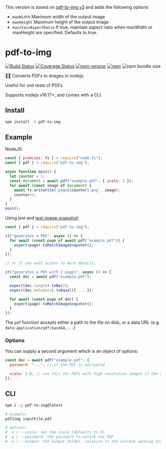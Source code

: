 This version is based on [pdf-to-img v3](https://github.com/k-yle/pdf-to-img) and adds the following options
- `maxWidth` Maximum width of the output image
- `maxHeight` Maximum height of the output image
- `maintainAspectRatio` If true, maintain aspect ratio when maxWidth or maxHeight are specified. Defaults to true.


# pdf-to-img

[![Build Status](https://github.com/k-yle/pdf-to-img/workflows/Build%20and%20Test/badge.svg)](https://github.com/k-yle/pdf-to-img/actions)
[![Coverage Status](https://coveralls.io/repos/github/k-yle/pdf-to-img/badge.svg?branch=main&t=LQmPNl)](https://coveralls.io/github/k-yle/pdf-to-img?branch=main)
[![npm version](https://badge.fury.io/js/pdf-to-img.svg)](https://badge.fury.io/js/pdf-to-img)
[![npm](https://img.shields.io/npm/dt/pdf-to-img.svg)](https://www.npmjs.com/package/pdf-to-img)
![npm bundle size](https://img.shields.io/bundlephobia/minzip/pdf-to-img)

📃📸 Converts PDFs to images in nodejs.

Useful for unit tests of PDFs

Supports nodejs v16.17+, and comes with a CLI.

## Install

```sh
npm install -S pdf-to-img
```

## Example

NodeJS:

```js
const { promises: fs } = require("node:fs");
const { pdf } = require("pdf-to-img");

async function main() {
  let counter = 1;
  const document = await pdf("example.pdf", { scale: 3 });
  for await (const image of document) {
    await fs.writeFile(`page${counter}.png`, image);
    counter++;
  }
}
main();
```

Using jest and [jest-image-snapshot](https://npm.im/jest-image-snapshot):

```js
const { pdf } = require("pdf-to-img");

it("generates a PDF", async () => {
  for await (const page of await pdf("example.pdf")) {
    expect(page).toMatchImageSnapshot();
  }
});

// or if you want access to more details:

it("generates a PDF with 2 pages", async () => {
  const doc = await pdf("example.pdf");

  expect(doc.length).toBe(2);
  expect(doc.metadata).toEqual({ ... });

  for await (const page of doc) {
    expect(page).toMatchImageSnapshot();
  }
});

```

The `pdf` function accepts either a path to the file on disk, or a data URL (e.g. `data:application/pdf;base64,...`)

### Options

You can supply a second argument which is an object of options:

```js
const doc = await pdf("example.pdf", {
  password: "...", // if the PDF is encrypted

  scale: 2.0, // use this for PDFs with high resolution images if the generated image is low quality
});
```

## CLI

```sh
npm i -g pdf-to-img@latest

# example:
pdf2img inputFile.pdf

# options:
# -s / --scale: set the scale (defaults to 3)
# -p / --password: the password to unlock the PDF
# -o / --output: the output folder, relative to the current working directory.
```

